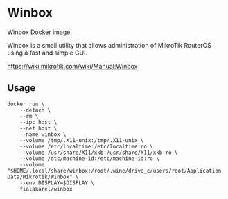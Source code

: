# Winbox

Winbox Docker image.

Winbox is a small utility that allows administration of MikroTik RouterOS using a fast and simple GUI.

https://wiki.mikrotik.com/wiki/Manual:Winbox

## Usage

    docker run \
        --detach \
        --rm \
        --ipc host \
        --net host \
        --name winbox \
        --volume /tmp/.X11-unix:/tmp/.X11-unix \
        --volume /etc/localtime:/etc/localtime:ro \
        --volume /usr/share/X11/xkb:/usr/share/X11/xkb:ro \
        --volume /etc/machine-id:/etc/machine-id:ro \
        --volume "$HOME/.local/share/winbox:/root/.wine/drive_c/users/root/Application Data/Mikrotik/Winbox" \
        --env DISPLAY=$DISPLAY \
        fialakarel/winbox
